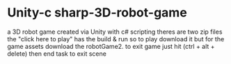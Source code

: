 # Unity-c sharp-3D-robot-game
a 3D robot game created via Unity with c# scripting
theres are two zip files the "click here to play" has the build & run so to play download it but for the game assets download the robotGame2.
to exit game just hit (ctrl + alt + delete) then end task to exit scene
